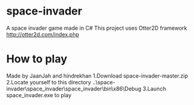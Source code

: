# space-invader
A space invader game made in C#
This project uses Otter2D framework http://otter2d.com/index.php

# How to play

Made by JaanJah and hindrekhan
1.Download space-invader-master.zip
2.Locate yourself to this directory ..\space-invader\space_invader\space_invader\bin\x86\Debug
3.Launch space_invader.exe to play
